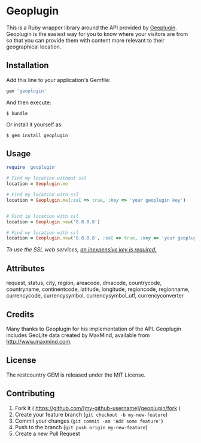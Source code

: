 # Geoplugin

This is a Ruby wrapper library around the API provided by <a target="_BLANK" href="http://www.geoplugin.com">Geoplugin</a>. Geoplugin is the easiest way for you to know where your visitors are from so that you can provide them with content more relevant to their geographical location. 

## Installation

Add this line to your application's Gemfile:

```ruby
gem 'geoplugin'
```

And then execute:

    $ bundle

Or install it yourself as:

    $ gem install geoplugin

## Usage

```ruby
require 'geoplugin'

# Find my location without ssl
location = Geoplugin.me

# Find my location with ssl
location = Geoplugin.me(:ssl => true, :key => 'your geoplugin key')


# Find ip location with ssl
location = Geoplugin.new('8.8.8.8')

# Find my location with ssl
location = Geoplugin.new('8.8.8.8', :ssl => true, :key => 'your geoplugin key')


```

<i>To use the SSL web services, <a href="http://www.geoplugin.com/premium#ssl_access_per_year" target="_BLANK">an inexpensive key is required. </a></i>
## Attributes

request, 
status, 
city, 
region, 
areacode, 
dmacode, 
countrycode, 
countryname, 
continentcode, 
latitude, 
longitude, 
regioncode, 
regionname, 
currencycode, 
currencysymbol, 
currencysymbol_utf, 
currencyconverter

## Credits
Many thanks to Geoplugin for his implementation of the API. 
Geoplugin includes GeoLite data created by MaxMind, available from
<a href="http://www.maxmind.com">http://www.maxmind.com</a>.

## License
The restcountry GEM is released under the MIT License.

## Contributing

1. Fork it ( https://github.com/[my-github-username]/geoplugin/fork )
2. Create your feature branch (`git checkout -b my-new-feature`)
3. Commit your changes (`git commit -am 'Add some feature'`)
4. Push to the branch (`git push origin my-new-feature`)
5. Create a new Pull Request
